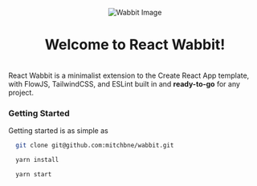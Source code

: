 <p align="center">
  <img src="https://i.ibb.co/GtnKZGp/wabbit.jpg" alt="Wabbit Image">
</p>
<h1 align="center">Welcome to React Wabbit!</h1>
<br />
React Wabbit is a minimalist extension to the Create React App template, with FlowJS, TailwindCSS, and ESLint built in and <b>ready-to-go</b> for any project.

### Getting Started

Getting started is as simple as 
```bash
  git clone git@github.com:mitchbne/wabbit.git

  yarn install

  yarn start
```

